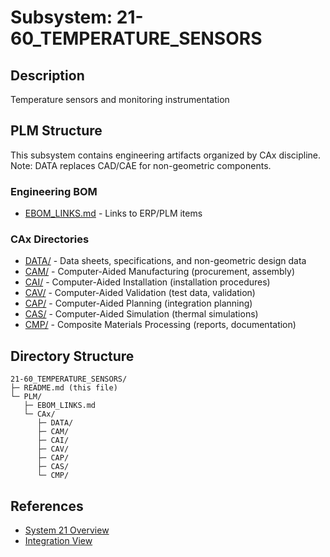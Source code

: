 # Subsystem: 21-60_TEMPERATURE_SENSORS

## Description
Temperature sensors and monitoring instrumentation

## PLM Structure

This subsystem contains engineering artifacts organized by CAx discipline. Note: DATA replaces CAD/CAE for non-geometric components.

### Engineering BOM
- [EBOM_LINKS.md](./PLM/EBOM_LINKS.md) - Links to ERP/PLM items

### CAx Directories

- [DATA/](./PLM/CAx/DATA/) - Data sheets, specifications, and non-geometric design data
- [CAM/](./PLM/CAx/CAM/) - Computer-Aided Manufacturing (procurement, assembly)
- [CAI/](./PLM/CAx/CAI/) - Computer-Aided Installation (installation procedures)
- [CAV/](./PLM/CAx/CAV/) - Computer-Aided Validation (test data, validation)
- [CAP/](./PLM/CAx/CAP/) - Computer-Aided Planning (integration planning)
- [CAS/](./PLM/CAx/CAS/) - Computer-Aided Simulation (thermal simulations)
- [CMP/](./PLM/CAx/CMP/) - Composite Materials Processing (reports, documentation)

## Directory Structure

```
21-60_TEMPERATURE_SENSORS/
├─ README.md (this file)
└─ PLM/
   ├─ EBOM_LINKS.md
   └─ CAx/
      ├─ DATA/
      ├─ CAM/
      ├─ CAI/
      ├─ CAV/
      ├─ CAP/
      ├─ CAS/
      └─ CMP/
```

## References
- [System 21 Overview](../../README.md)
- [Integration View](../../INTEGRATION_VIEW.md)
